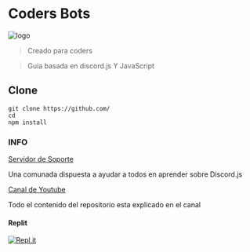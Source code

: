# **Coders Bots**
![logo](https://i.ibb.co/cr8KJTz/banner-twitch.png)

> Creado para coders

>Guia basada en discord.js Y JavaScript

## Clone
```
git clone https://github.com/
cd 
npm install
```

### INFO
[Servidor de Soporte](https://discord.gg/KrzQR5Ak66)

Una comunada dispuesta a ayudar a todos en aprender sobre Discord.js

[Canal de Youtube](https://www.youtube.com/channel/UCx5czuRgkbGKlj96BjxWeZQ)

Todo el contenido del repositorio esta explicado en el canal



#### Replit
[![Repl.it](https://repl.it/badge/github/kredoF/coders-bots)](https://repl.it/github/kredoF/coders-bots)
